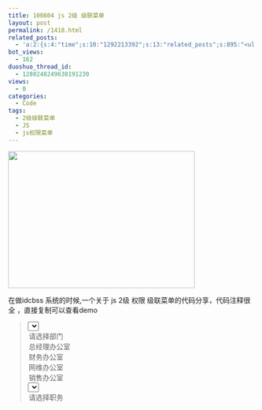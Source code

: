 ```yaml
---
title: 100804 js 2级 级联菜单
layout: post
permalink: /1418.html
related_posts:
  - 'a:2:{s:4:"time";s:10:"1292213392";s:13:"related_posts";s:895:"<ul class="related_post"><li><a href="http://blog.80aj.com/2010/07/30/100730-php%e5%a4%9a%e6%9d%a1%e4%bb%b6%e6%b7%b7%e5%90%88%e7%ad%9b%e9%80%89%e7%9a%84%e7%ae%80%e5%8d%95%e5%ae%9e%e7%8e%b0/" title="100730 php多条件混合筛选的简单实现">100730 php多条件混合筛选的简单实现</a></li><li><a href="http://blog.80aj.com/2009/11/19/091119-%e4%bb%a3%e7%a0%81%e5%ad%a6%e4%b9%a0%e8%a1%a5%e5%85%85%e7%b3%bb%e5%88%97%e4%b8%80%e3%80%90%e9%a1%b5%e9%9d%a2%e5%86%85%e5%ae%b9%e4%b9%8b%e5%8a%a0%e5%af%86%e4%b8%8e%e8%a7%a3%e5%af%86js%e5%87%bd/" title="091119 代码学习补充系列一【页面内容之加密与解密JS函数】">091119 代码学习补充系列一【页面内容之加密与解密JS函数】</a></li><li><a href="http://blog.80aj.com/javascript/" title="JavaScript">JavaScript</a></li><li><a href="http://blog.80aj.com/guestbook/" title="关于">关于</a></li></ul>";}'
bot_views:
  - 162
duoshuo_thread_id:
  - 1280248249638191230
views:
  - 0
categories:
  - Code
tags:
  - 2级级联菜单
  - JS
  - js权限菜单
---
```

[<img class="aligncenter size-full wp-image-1419" title="js" src="http://www.80aj.com/wp-content/uploads/2010/08/js.jpg" alt="" width="379" height="278" />][1]

在做idcbss 系统的时候,一个关于 js 2级 权限 级联菜单的代码分享，代码注释很全 ，直接复制可以查看demo

> <div id="_mcePaste">
>   <!DOCTYPE HTML PUBLIC &#8220;-//W3C//DTD HTML 4.0 Transitional//EN&#8221;>
> </div>
> 
> <div id="_mcePaste">
>   <HTML>
> </div>
> 
> <div id="_mcePaste">
>   <HEAD>
> </div>
> 
> <div id="_mcePaste">
>   <meta http-equiv=&#8221;Content-Type&#8221; content=&#8221;text/html; charset=gb2312&#8243;>
> </div>
> 
> <div id="_mcePaste">
>   <TITLE> blog.80aj.com </TITLE>
> </div>
> 
> <div id="_mcePaste">
>   <META NAME=&#8221;Generator&#8221; CONTENT=&#8221;EditPlus&#8221;>
> </div>
> 
> <div id="_mcePaste">
>   <META NAME=&#8221;Author&#8221; CONTENT=&#8221;">
> </div>
> 
> <div id="_mcePaste">
>   <META NAME=&#8221;Keywords&#8221; CONTENT=&#8221;">
> </div>
> 
> <div id="_mcePaste">
>   <META NAME=&#8221;Description&#8221; CONTENT=&#8221;">
> </div>
> 
> <div id="_mcePaste">
>   <script language=&#8221;JavaScript&#8221; type=&#8221;text/javascript&#8221;>
> </div>
> 
> <div id="_mcePaste">
>   //定义权限的 2维数组
> </div>
> 
> <div id="_mcePaste">
>   var pro=[
> </div>
> 
> <div id="_mcePaste">
>   [["1","总经理"],["2","副经理"],["3","经理"]],
> </div>
> 
> <div id="_mcePaste">
>   [["1","总财务"],["2","副财务"],["3","财务"]],
> </div>
> 
> <div id="_mcePaste">
>   [["1","总网维"],["2","副网维"],["3","网维"]],
> </div>
> 
> <div id="_mcePaste">
>   [["1","总销售"],["2","副销售"],["3","销售"]]
> </div>
> 
> <div id="_mcePaste">
>   ];
> </div>
> 
> <div id="_mcePaste">
>   function getPros(){
> </div>
> 
> <div id="_mcePaste">
>   //获得组下拉框的对象
> </div>
> 
> <div id="_mcePaste">
>   var sltGroup=document.form1.group;
> </div>
> 
> <div id="_mcePaste">
>   //获得权限下拉框的对象
> </div>
> 
> <div id="_mcePaste">
>   var sltPro=document.form1.pro;
> </div>
> 
> <div id="_mcePaste">
>   //得到对应组的权限数组
> </div>
> 
> <div id="_mcePaste">
>   var groupPro=pro[sltGroup.selectedIndex - 1];
> </div>
> 
> <div id="_mcePaste">
>   //清空权限下拉框，仅留提示选项
> </div>
> 
> <div id="_mcePaste">
>   sltPro.length=1;
> </div>
> 
> <div id="_mcePaste">
>   //将权限数组中的值填充到权限下拉框中
> </div>
> 
> <div id="_mcePaste">
>   for(var i=0;i<groupPro.length;i++){
> </div>
> 
> <div id="_mcePaste">
>   sltPro[i+1]=new Option(groupPro[i][1],groupPro[i][0]);
> </div>
> 
> <div id="_mcePaste">
>   }
> </div>
> 
> <div id="_mcePaste">
>   }
> </div>
> 
> <div id="_mcePaste">
>   </script>
> </div>
> 
> <div id="_mcePaste">
>   </HEAD>
> </div>
> 
> <div id="_mcePaste">
>   <BODY>
> </div>
> 
> <div id="_mcePaste">
>   <FORM METHOD=POST ACTION=&#8221;" name=&#8221;form1&#8243;>
> </div>
> 
> <div id="_mcePaste">
>   <SELECT NAME=&#8221;group&#8221; onChange=&#8221;getPros()&#8221;>
> </div>
> 
> <div id="_mcePaste">
>   <OPTION>请选择部门 </OPTION>
> </div>
> 
> <div id="_mcePaste">
>   <OPTION VALUE=&#8221;总经理办公室&#8221;>总经理办公室 </OPTION>
> </div>
> 
> <div id="_mcePaste">
>   <OPTION VALUE=&#8221;财务办公室&#8221;>财务办公室 </OPTION>
> </div>
> 
> <div id="_mcePaste">
>   <OPTION VALUE=&#8221;网维办公室&#8221;>网维办公室</OPTION>
> </div>
> 
> <div id="_mcePaste">
>   <OPTION VALUE=&#8221;销售办公室&#8221;>销售办公室</OPTION>
> </div>
> 
> <div id="_mcePaste">
>   </SELECT>
> </div>
> 
> <div id="_mcePaste">
>   <SELECT NAME=&#8221;pro&#8221;>
> </div>
> 
> <div id="_mcePaste">
>   <OPTION>请选择职务 </OPTION>
> </div>
> 
> <div id="_mcePaste">
>   </SELECT>
> </div>
> 
> <div id="_mcePaste">
>   </FORM>
> </div>
> 
> <div id="_mcePaste">
>   </BODY>
> </div>
> 
> <div id="_mcePaste">
>   </HTML>
> </div>

<div>
</div>

 [1]: http://www.80aj.com/wp-content/uploads/2010/08/js.jpg